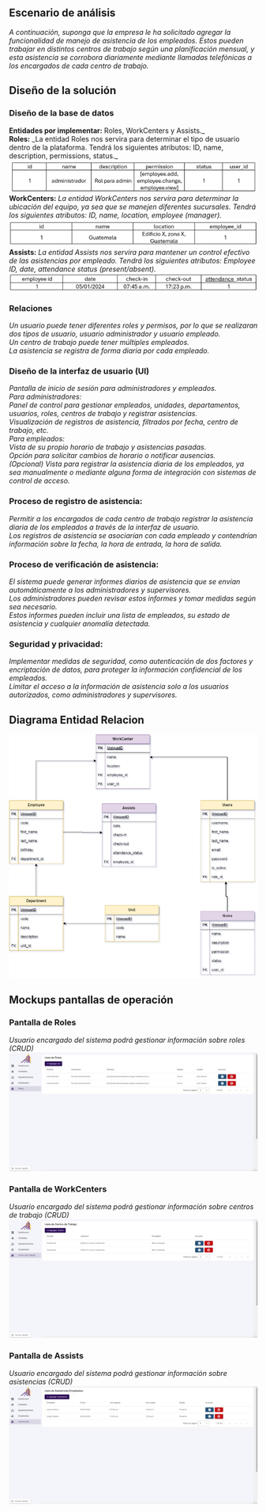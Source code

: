 ## Escenario de análisis

_A continuación, suponga que la empresa le ha solicitado agregar la funcionalidad de manejo de
asistencia de los empleados. Estos pueden trabajar en distintos centros de trabajo según una
planificación mensual, y esta asistencia se corrobora diariamente mediante llamadas telefónicas a
los encargados de cada centro de trabajo._

## Diseño de la solución

### Diseño de la base de datos

**Entidades por implementar:** Roles, WorkCenters y Assists._  
**Roles:** \_La entidad Roles nos servira para determinar el tipo de usuario dentro de la plataforma. Tendrá los siguientes atributos: ID, name, description, permissions, status._
![Texto alternativo](https://github.com/JennerB-95/front-prueba/blob/main/src/assets/md/tabla_roles.png)  
**WorkCenters:** _La entidad WorkCenters nos servira para determinar la ubicación del equipo, ya sea que se manejen diferentes sucursales. Tendrá los siguientes atributos: ID, name, location, employee (manager)._  
![Texto alternativo](https://github.com/JennerB-95/front-prueba/blob/main/src/assets/md/tabla_work.png)  
**Assists:** _La entidad Assists nos servira para mantener un control efectivo de las asistencias por empleado. Tendrá los siguientes atributos: Employee ID, date, attendance status (present/absent)._  
![Texto alternativo](https://github.com/JennerB-95/front-prueba/blob/main/src/assets/md/tabla_asistencia.png)

### Relaciones

_Un usuario puede tener diferentes roles y permisos, por lo que se realizaran dos tipos de usuario, usuario administrador y usuario empleado.  
Un centro de trabajo puede tener múltiples empleados.  
La asistencia se registra de forma diaria por cada empleado._

### Diseño de la interfaz de usuario (UI)

_Pantalla de inicio de sesión para administradores y empleados.  
Para administradores:  
Panel de control para gestionar empleados, unidades, departamentos, usuarios, roles, centros de trabajo y registrar asistencias.  
Visualización de registros de asistencia, filtrados por fecha, centro de trabajo, etc.  
Para empleados:  
Vista de su propio horario de trabajo y asistencias pasadas.  
Opción para solicitar cambios de horario o notificar ausencias.  
(Opcional) Vista para registrar la asistencia diaria de los empleados, ya sea manualmente o mediante alguna forma de integración con sistemas de control de acceso._

### Proceso de registro de asistencia:

_Permitir a los encargados de cada centro de trabajo registrar la asistencia diaria de los empleados a través de la interfaz de usuario.  
Los registros de asistencia se asociarían con cada empleado y contendrían información sobre la fecha, la hora de entrada, la hora de salida._

### Proceso de verificación de asistencia:

_El sistema puede generar informes diarios de asistencia que se envían automáticamente a los administradores y supervisores.  
Los administradores pueden revisar estos informes y tomar medidas según sea necesario.  
Estos informes pueden incluir una lista de empleados, su estado de asistencia y cualquier anomalía detectada._

### Seguridad y privacidad:

_Implementar medidas de seguridad, como autenticación de dos factores y encriptación de datos, para proteger la información confidencial de los empleados.  
Limitar el acceso a la información de asistencia solo a los usuarios autorizados, como administradores y supervisores._

## Diagrama Entidad Relacion

![Texto alternativo](https://github.com/JennerB-95/front-prueba/blob/main/src/assets/md/entidad_relacion.png)

## Mockups pantallas de operación

### Pantalla de Roles

_Usuario encargado del sistema podrá gestionar información sobre roles (CRUD)_
![Texto alternativo](https://github.com/JennerB-95/front-prueba/blob/main/src/assets/md/cap_1.jpg)

### Pantalla de WorkCenters

_Usuario encargado del sistema podrá gestionar información sobre centros de trabajo (CRUD)_
![Texto alternativo](https://github.com/JennerB-95/front-prueba/blob/main/src/assets/md/cap_2.jpg)

### Pantalla de Assists

_Usuario encargado del sistema podrá gestionar información sobre asistencias (CRUD)_
![Texto alternativo](https://github.com/JennerB-95/front-prueba/blob/main/src/assets/md/cap_3.jpg)
